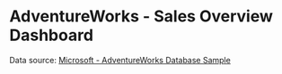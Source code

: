 # AdventureWorks - Sales Overview Dashboard

Data source: <a href="https://learn.microsoft.com/en-us/sql/samples/adventureworks-install-configure?view=sql-server-ver16&tabs=ssms"> Microsoft - AdventureWorks Database Sample </a>
